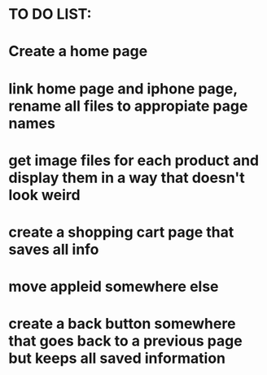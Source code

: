 # TO DO LIST:

# Create a home page
# link home page and iphone page, rename all files to appropiate page names
# get image files for each product and display them in a way that doesn't look weird
# create a shopping cart page that saves all info
# move appleid somewhere else
# create a back button somewhere that goes back to a previous page but keeps all saved information
#
#
#
#
